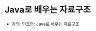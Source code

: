 # Java로 배우는 자료구조

* 강의: [인프런: Java로 배우는 자료구조](https://www.inflearn.com/course/java-%EC%9E%90%EB%A3%8C%EA%B5%AC%EC%A1%B0/dashboard)